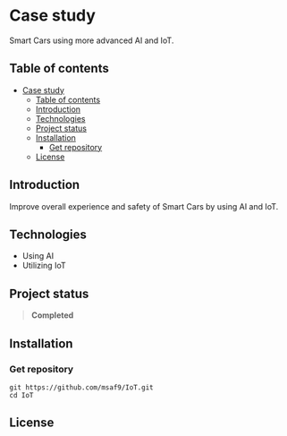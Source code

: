 # Case study
Smart Cars using more advanced AI and IoT.

## Table of contents
- [Case study](#case-study)
  - [Table of contents](#table-of-contents)
  - [Introduction](#introduction)
  - [Technologies](#technologies)
  - [Project status](#project-status)
  - [Installation](#installation)
    - [Get repository](#get-repository)
  - [License](#license)

## Introduction
Improve overall experience and safety of Smart Cars by using AI and IoT.

## Technologies
- Using AI
- Utilizing IoT

## Project status
> **Completed**

## Installation
### Get repository
```git
git https://github.com/msaf9/IoT.git
cd IoT
```

## License
